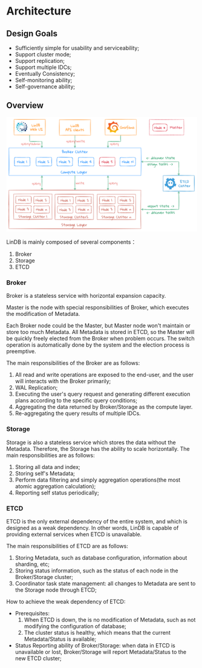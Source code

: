 # Architecture

## Design Goals

- Sufficiently simple for usability and serviceability;
- Support cluster mode;
- Support replication;
- Support multiple IDCs;
- Eventually Consistency;
- Self-monitoring ability;
- Self-governance ability;

## Overview

![architecture](../assets/images/design/architecture.png)

LinDB is mainly composed of several components：
1. Broker
2. Storage
3. ETCD

### Broker

Broker is a stateless service with horizontal expansion capacity.

Master is the node with special responsibilities of Broker, which executes the modification of Metadata.

Each Broker node could be the Master, but Master node won't maintain or store too much Metadata. All Metadata is stored in ETCD, so the Master will be quickly freely elected from the Broker when problem occurs. The switch operation is automatically done by the system and the election process is preemptive.

The main responsibilities of the Broker are as follows:

1. All read and write operations are exposed to the end-user, and the user will interacts with the Broker primarily;
2. WAL Replication;
3. Executing the user's query request and generating different execution plans according to the specific query conditions;
4. Aggregating the data returned by Broker/Storage as the compute layer.
5. Re-aggregating the query results of multiple IDCs.


### Storage

Storage is also a stateless service which stores the data without the Metadata. Therefore, the Storage has the ability to scale horizontally. The main responsibilities are as follows:

1. Storing all data and index;
2. Storing self's Metadata;
3. Perform data filtering and simply aggregation operations(the most atomic aggregation calculation); 
4. Reporting self status periodically;

### ETCD

ETCD is the only external dependency of the entire system, and which is designed as a weak dependency.
In other words, LinDB is capable of providing external services when ETCD is unavailable.

The main responsibilities of ETCD are as follows:

1. Storing Metadata, such as database configuration, information about sharding, etc;
2. Storing status information, such as the status of each node in the Broker/Storage cluster;
3. Coordinator task state management: all changes to Metadata are sent to the Storage node through ETCD;

How to achieve the weak dependency of ETCD:

- Prerequisites:
  1. When ETCD is down, the is no modification of Metadata, such as not modifying the configuration of database;
  2. The cluster status is healthy, which means that the current Metadata/Status is available;
- Status Reporting ability of Broker/Storage: when data in ETCD is unavailable or lost, Broker/Storage will report Metadata/Status to the new ETCD cluster;